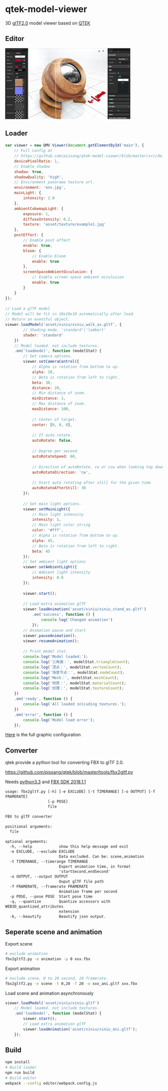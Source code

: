 # qtek-model-viewer

3D [glTF2.0](https://github.com/KhronosGroup/glTF) model viewer based on [QTEK](https://github.com/pissang/qtek)

## Editor

<a href="https://pissang.github.io/qtek-model-viewer/editor/">
    <img src="./screenshots/editor.jpg" width="400px" />
</a>

## Loader

```js
var viewer = new QMV.Viewer(document.getElementById('main'), {
    // Full config at
    // https://github.com/pissang/qtek-model-viewer/blob/master/src/defaultSceneConfig.js
    devicePixelRatio: 1,
    // Enable shadow
    shadow: true,
    shadowQuality: 'high',
    // Environment panorama texture url.
    environment: 'env.jpg',
    mainLight: {
        intensity: 2.0
    },
    ambientCubemapLight: {
        exposure: 1,
        diffuseIntensity: 0.2,
        texture: 'asset/texture/example1.jpg'
    },
    postEffect: {
        // Enable post effect
        enable: true,
        bloom: {
            // Enable bloom
            enable: true
        },
        screenSpaceAmbientOcculusion: {
            // Enable screen space ambient occulusion
            enable: true
        }
    }
});

// Load a glTF model
// Model will be fit in 10x10x10 automatically after load.
// Return an eventful object.
viewer.loadModel('asset/xiniu/xiniu_walk_as.gltf', {
        // Shading mode. 'standard'|'lambert'
        shader: 'standard'
    })
    // Model loaded. not include textures.
    .on('loadmodel', function (modelStat) {
        // Set camera options.
        viewer.setCameraControl({
            // Alpha is rotation from bottom to up.
            alpha: 10,
            // Beta is rotation from left to right.
            beta: 30,
            distance: 20,
            // Min distance of zoom.
            minDistance: 1,
            // Max distance of zoom.
            maxDistance: 100,

            // Center of target.
            center: [0, 0, 0],

            // If auto rotate.
            autoRotate: false,

            // Degree per second.
            autoRotateSpeed: 60,

            // Direction of autoRotate. cw or ccw when looking top down.
            autoRotateDirection: 'cw',

            // Start auto rotating after still for the given time
            autoRotateAfterStill: 30
        });

        // Set main light options.
        viewer.setMainLight({
            // Main light intensity
            intensity: 1,
            // Main light color string
            color: '#fff',
            // Alpha is rotation from bottom to up.
            alpha: 45,
            // Beta is rotation from left to right.
            beta: 45
        });
        // Set ambient light options
        viewer.setAmbientLight({
            // Ambient light intensity
            intensity: 0.8
        });

        viewer.start();

        // Load extra animation glTF
        viewer.loadAnimation('asset/xiniu/xiniu_stand_as.gltf')
            .on('success', function () {
                console.log('Changed animation')
            });
        // Animation pause and start
        viewer.pauseAnimation();
        viewer.resumeAnimation();

        // Print model stat.
        console.log('Model loaded:');
        console.log('三角面：', modelStat.triangleCount);
        console.log('顶点：', modelStat.vertexCount);
        console.log('场景节点：', modelStat.nodeCount);
        console.log('Mesh：', modelStat.meshCount);
        console.log('材质：', modelStat.materialCount);
        console.log('纹理：', modelStat.textureCount);
    })
    .on('ready', function () {
        console.log('All loaded inlcuding textures.');
    })
    .on('error', function () {
        console.log('Model load error');
    });

```

[Here](https://github.com/pissang/qtek-model-viewer/blob/master/src/defaultSceneConfig.js) is the full graphic configuration

## Converter

qtek provide a python tool for converting FBX to glTF 2.0.

https://github.com/pissang/qtek/blob/master/tools/fbx2gltf.py

Needs [python3.3](https://www.python.org/download/releases/3.3.0/) and [FBX SDK 2018.1.1](http://usa.autodesk.com/adsk/servlet/pc/item?siteID=123112&id=26416130)

```
usage: fbx2gltf.py [-h] [-e EXCLUDE] [-t TIMERANGE] [-o OUTPUT] [-f FRAMERATE]
                   [-p POSE]
                   file

FBX to glTF converter

positional arguments:
  file

optional arguments:
  -h, --help            show this help message and exit
  -e EXCLUDE, --exclude EXCLUDE
                        Data excluded. Can be: scene,animation
  -t TIMERANGE, --timerange TIMERANGE
                        Export animation time, in format
                        'startSecond,endSecond'
  -o OUTPUT, --output OUTPUT
                        Ouput glTF file path
  -f FRAMERATE, --framerate FRAMERATE
                        Animation frame per second
  -p POSE, --pose POSE  Start pose time
  -q, --quantize        Quantize accessors with WEB3D_quantized_attributes
                        extension
  -b, --beautify        Beautify json output.

```


## Seperate scene and animation

Export scene

```bash
# exclude animation
fbx2gltf2.py -e animation -p 0 xxx.fbx
```

Export animation

```bash
# exclude scene, 0 to 20 second, 20 framerate.
fbx2gltf2.py -e scene -t 0,20 -f 20 -o xxx_ani.gltf xxx.fbx
```

Load scene and animation asynchronously

```js
viewer.loadModel('asset/xiniu/xiniu.gltf')
    // Model loaded. not include textures.
    .on('loadmodel', function (modelStat) {
        viewer.start();
        // Load extra animation glTF
        viewer.loadAnimation('asset/xiniu/xiniu_ani.gltf');
    });
```

## Build

```bash
npm install
# Build loader
npm run build
# Build editor
webpack --config editor/webpack.config.js
```